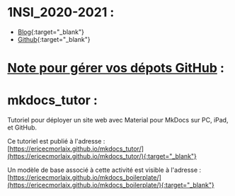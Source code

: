 # 1NSI_2020-2021 :
- [Blog](https://ecmorlaix-my.sharepoint.com/personal/eric_madec_ecmorlaix_fr/1NSI_2020-2021/default.aspx){:target="_blank"}
- [Github](https://nbviewer.jupyter.org/github/ericECmorlaix/1NSI_2020-2021/tree/master/){:target="_blank"} 

# [Note pour gérer vos dépots GitHub](../git) :


# mkdocs_tutor :

Tutoriel pour déployer un site web avec Material pour MkDocs sur PC, iPad, et GitHub.

Ce tutoriel est publié à l'adresse : [https://ericecmorlaix.github.io/mkdocs_tutor/](https://ericecmorlaix.github.io/mkdocs_tutor/){:target="_blank"}

Un modèle de base associé à cette activité est visible à l'adresse : [https://ericecmorlaix.github.io/mkdocs_boilerplate/](https://ericecmorlaix.github.io/mkdocs_boilerplate/){:target="_blank"}